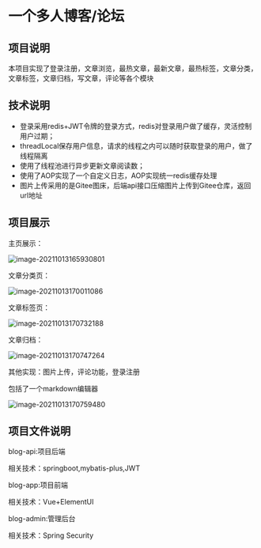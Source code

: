 # 一个多人博客/论坛

## 项目说明

本项目实现了登录注册，文章浏览，最热文章，最新文章，最热标签，文章分类，文章标签，文章归档，写文章，评论等各个模块

## 技术说明

- 登录采用redis+JWT令牌的登录方式，redis对登录用户做了缓存，灵活控制用户过期；
- threadLocal保存用户信息，请求的线程之内可以随时获取登录的用户，做了线程隔离
- 使用了线程池进行异步更新文章阅读数；
- 使用了AOP实现了一个自定义日志，AOP实现统一redis缓存处理
- 图片上传采用的是Gitee图床，后端api接口压缩图片上传到Gitee仓库，返回url地址



## 项目展示

主页展示：

![image-20211013165930801](https://gitee.com/lemndo/picture/raw/master/img/image-20211013165930801.png)

文章分类页：

![image-20211013170011086](https://gitee.com/lemndo/picture/raw/master/img/image-20211013170011086.png)

文章标签页：

![image-20211013170732188](https://gitee.com/lemndo/picture/raw/master/img/image-20211013170732188.png)

文章归档：

![image-20211013170747264](https://gitee.com/lemndo/picture/raw/master/img/image-20211013170747264.png)

其他实现：图片上传，评论功能，登录注册

包括了一个markdown编辑器

![image-20211013170759480](https://gitee.com/lemndo/picture/raw/master/img/image-20211013170759480.png)

## 项目文件说明
blog-api:项目后端

相关技术：springboot,mybatis-plus,JWT

blog-app:项目前端

相关技术：Vue+ElementUI

blog-admin:管理后台

相关技术：Spring Security

